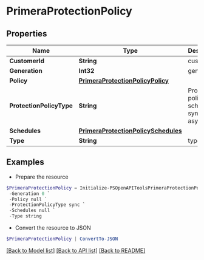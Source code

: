 # PrimeraProtectionPolicy
## Properties

Name | Type | Description | Notes
------------ | ------------- | ------------- | -------------
**CustomerId** | **String** | customerId | [optional] 
**Generation** | **Int32** | generation | [optional] 
**Policy** | [**PrimeraProtectionPolicyPolicy**](PrimeraProtectionPolicyPolicy.md) |  | [optional] 
**ProtectionPolicyType** | **String** | Protection policy type: schedule, sync or async | [optional] 
**Schedules** | [**PrimeraProtectionPolicySchedules**](PrimeraProtectionPolicySchedules.md) |  | [optional] 
**Type** | **String** | type | [optional] 

## Examples

- Prepare the resource
```powershell
$PrimeraProtectionPolicy = Initialize-PSOpenAPIToolsPrimeraProtectionPolicy  -CustomerId string `
 -Generation 0 `
 -Policy null `
 -ProtectionPolicyType sync `
 -Schedules null `
 -Type string
```

- Convert the resource to JSON
```powershell
$PrimeraProtectionPolicy | ConvertTo-JSON
```

[[Back to Model list]](../README.md#documentation-for-models) [[Back to API list]](../README.md#documentation-for-api-endpoints) [[Back to README]](../README.md)

